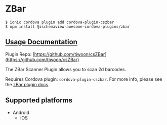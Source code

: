 # ZBar

```
$ ionic cordova plugin add cordova-plugin-cszbar
$ npm install @ischemaview-awesome-cordova-plugins/zbar
```

## [Usage Documentation](https://danielsogl.gitbook.io/awesome-cordova-plugins/plugins/zbar/)

Plugin Repo: [https://github.com/tjwoon/csZBar](https://github.com/tjwoon/csZBar)

The ZBar Scanner Plugin allows you to scan 2d barcodes.

Requires Cordova plugin: `cordova-plugin-cszbar`. For more info, please see the [zBar plugin docs](https://github.com/tjwoon/csZBar).

## Supported platforms

- Android
  - iOS
  


